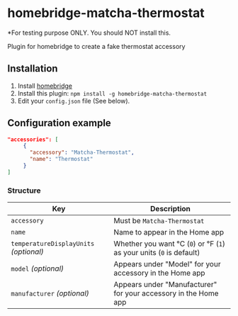 # homebridge-matcha-thermostat
*For testing purpose ONLY. You should NOT install this.

Plugin for homebridge to create a fake thermostat accessory

## Installation

1. Install [homebridge](https://github.com/nfarina/homebridge#installation-details)
2. Install this plugin: `npm install -g homebridge-matcha-thermostat`
3. Edit your `config.json` file (See below).

## Configuration example

```json
"accessories": [
     {
       "accessory": "Matcha-Thermostat",
       "name": "Thermostat"
     }
]
```

### Structure

| Key | Description |
| --- | --- |
| `accessory` | Must be `Matcha-Thermostat` |
| `name` | Name to appear in the Home app |
| `temperatureDisplayUnits` _(optional)_ | Whether you want °C (`0`) or °F (`1`) as your units (`0` is default) |
| `model` _(optional)_ | Appears under "Model" for your accessory in the Home app |
| `manufacturer` _(optional)_ | Appears under "Manufacturer" for your accessory in the Home app |

